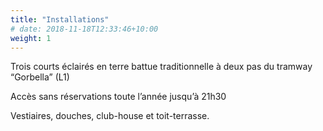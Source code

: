 ```yaml
---
title: "Installations"
# date: 2018-11-18T12:33:46+10:00
weight: 1
---
```

Trois courts éclairés en terre battue traditionnelle à deux pas du tramway “Gorbella” (L1)
<!--more-->

Accès sans réservations toute l’année jusqu’à 21h30

Vestiaires, douches, club-house et toit-terrasse.
